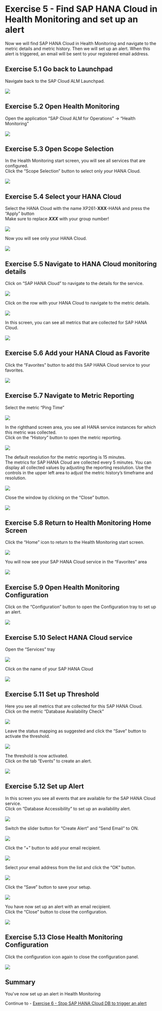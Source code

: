 # Exercise 5 - Find SAP HANA Cloud in Health Monitoring and set up an alert

Now we will find SAP HANA Cloud in Health Monitoring and navigate to the metric details and metric history. Then we will set up an alert. When this alert is triggered, an email will be sent to your registered email address.

## Exercise 5.1 Go back to Launchpad

Navigate back to the SAP Cloud ALM Launchpad.  
<br>![](/exercises/ex5/images/Ex5_1.png)

## Exercise 5.2 Open Health Monitoring

Open the application “SAP Cloud ALM for Operations” → “Health Monitoring”  
<br>![](/exercises/ex5/images/Ex5_2.png)

## Exercise 5.3 Open Scope Selection

In the Health Monitoring start screen, you will see all services that are configured.  
Click the “Scope Selection” button to select only _your_ HANA Cloud.  
<br>![](/exercises/ex5/images/Ex5_3.png)

## Exercise 5.4 Select your HANA Cloud

Select the HANA Cloud with the name XP261-**XXX**-HANA and press the “Apply” button  
Make sure to replace _**XXX**_ with your group number!  
<br>![](/exercises/ex5/images/Ex5_4.png)

Now you will see only your HANA Cloud.  
<br>![](/exercises/ex5/images/Ex5_5.png)

## Exercise 5.5 Navigate to HANA Cloud monitoring details

Click on “SAP HANA Cloud” to navigate to the details for the service.  
<br>![](/exercises/ex5/images/Ex5_6.png)

Click on the row with your HANA Cloud to navigate to the metric details.  
<br>![](/exercises/ex5/images/Ex5_7.png)

In this screen, you can see all metrics that are collected for SAP HANA Cloud.  
<br>![](/exercises/ex5/images/Ex5_8.png)

## Exercise 5.6 Add your HANA Cloud as Favorite

Click the “Favorites” button to add this SAP HANA Cloud service to your favorites.  
<br>![](/exercises/ex5/images/Ex5_9.png)

## Exercise 5.7 Navigate to Metric Reporting

Select the metric “Ping Time”  
<br>![](/exercises/ex5/images/Ex5_10.png)

In the righthand screen area, you see all HANA service instances for which this metric was collected.  
Click on the “History” button to open the metric reporting.  
<br>![](/exercises/ex5/images/Ex5_11.png)

The default resolution for the metric reporting is 15 minutes.  
The metrics for SAP HANA Cloud are collected every 5 minutes. You can display all collected values by adjusting the reporting resolution.
Use the controls in the upper left area to adjust the metric history’s timeframe and resolution.  
<br>![](/exercises/ex5/images/Ex5_12.png)

Close the window by clicking on the “Close” button.  
<br>![](/exercises/ex5/images/Ex5_13.png)

## Exercise 5.8 Return to Health Monitoring Home Screen

Click the “Home” icon to return to the Health Monitoring start screen.   
<br>![](/exercises/ex5/images/Ex5_14.png)

You will now see your SAP HANA Cloud service in the “Favorites” area  
<br>![](/exercises/ex5/images/Ex5_15.png)

## Exercise 5.9 Open Health Monitoring Configuration

Click on the “Configuration” button to open the Configuration tray to set up an alert.  
<br>![](/exercises/ex5/images/Ex5_16.png)

## Exercise 5.10 Select HANA Cloud service

Open the “Services” tray  
<br>![](/exercises/ex5/images/Ex5_17.png)

Click on the name of your SAP HANA Cloud  
<br>![](/exercises/ex5/images/Ex5_18.png)

## Exercise 5.11 Set up Threshold

Here you see all metrics that are collected for this SAP HANA Cloud.  
Click on the metric “Database Availability Check”  
<br>![](/exercises/ex5/images/Ex5_19.png)

Leave the status mapping as suggested and click the “Save” button to activate the threshold.  
<br>![](/exercises/ex5/images/Ex5_20.png)

The threshold is now activated.  
Click on the tab “Events” to create an alert.  
<br>![](/exercises/ex5/images/Ex5_21.png)

## Exercise 5.12 Set up Alert

In this screen you see all events that are available for the SAP HANA Cloud service.  
Click on “Database Accessibility” to set up an availability alert.  
<br>![](/exercises/ex5/images/Ex5_22.png)

Switch the slider button for “Create Alert” and “Send Email” to ON.  
<br>![](/exercises/ex5/images/Ex5_23.png)

Click the “+” button to add your email recipient.  
<br>![](/exercises/ex5/images/Ex5_24.png)

Select _your_ email address from the list and click the “OK” button.  
<br>![](/exercises/ex5/images/Ex5_25.png)

Click the “Save” button to save your setup.  
<br>![](/exercises/ex5/images/Ex5_26.png)

You have now set up an alert with an email recipient.  
Click the “Close” button to close the configuration.  
<br>![](/exercises/ex5/images/Ex5_27.png)

## Exercise 5.13 Close Health Monitoring Configuration

Click the configuration icon again to close the configuration panel.  
<br>![](/exercises/ex5/images/Ex5_28.png)

## Summary

You've now set up an alert in Health Monitoring

Continue to - [Exercise 6 -	Stop SAP HANA Cloud DB to trigger an alert ](../ex6/README.md)
